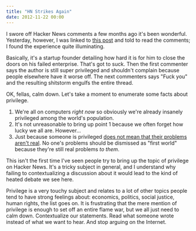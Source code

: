 ```yaml
---
title: "HN Strikes Again"
date: 2012-11-22 00:00
---
```


I swore off Hacker News comments a few months ago it's been wonderful. Yesterday, however, I was linked to [this post](http://news.ycombinator.com/item?id=4811922) and told to read the comments; I found the experience quite illuminating.

Basically, it's a startup founder detailing how hard it is for him to close the doors on his failed enterprise. That's got to suck. Then the first commenter says the author is still super privileged and shouldn't complain because people elsewhere have it worse off. The next commenters says "Fuck you" and the resulting shitstorm engulfs the entire thread.

OK, fellas, calm down. Let's take a moment to enumerate some facts about privilege.

1. We're all on computers _right now_ so obviously we're already insanely privileged among the world's population. 
2. It's not unreasonable to bring up point 1 because we often forget how lucky we all are. However...
3. Just because someone is privileged [does not mean that their problems aren't real](/blog/the-distress-of-the-privileged). No one's problems should be dismissed as "first world" because they're still real problems _to them_.

This isn't the first time I've seen people try to bring up the topic of privilege on Hacker News. It's a tricky subject in general, and I understand why failing to contextualizing a discussion about it would lead to the kind of heated debate we see here.

Privilege is a very touchy subject and relates to a lot of other topics people tend to have strong feelings about: economics, politics, social justice, human rights, the list goes on. It is frustrating that the mere mention of privilege is enough to set off an entire flame war, but we all just need to calm down. Contextualize our statements. Read what someone wrote instead of what we want to hear. And stop arguing on the Internet.

<!-- more -->
